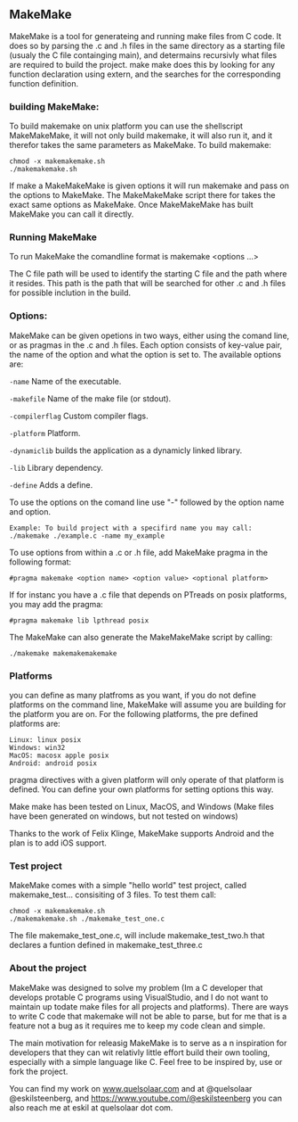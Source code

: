 
## MakeMake

MakeMake is a tool for generateing and running make files from C code. It does so by parsing the .c and .h files in the same directory as a starting file (usualy the C file containging main), and determains recursivly what files are required to build the project. make make does this by looking for any function declaration using extern, and the searches for the corresponding function definition.

### building MakeMake:

To build makemake on unix platform you can use the shellscript MakeMakeMake, it will not only build makemake, it will also run it, and it therefor takes the same parameters as MakeMake. To build makemake:

    chmod -x makemakemake.sh
    ./makemakemake.sh

If make a MakeMakeMake is given options it will run makemake and pass on the options to MakeMake. The MakeMakeMake script there for takes the exact same options as MakeMake. Once MakeMakeMake has built MakeMake you can call it directly.

### Running MakeMake

To run MakeMake the comandline format is
    makemake <c file path> <options ...>

The C file path will be used to identify the starting C file and the path where it resides. This path is the path that will be searched for other .c and .h files for possible inclution in the build.

### Options:

MakeMake can be given opetions in two ways, either using the comand line, or as pragmas in the .c and .h files. Each option consists of key-value pair, the name of the option and what the option is set to. The available options are:

`-name` <name> Name of the executable.

`-makefile` <name> Name of the make file (or stdout).

`-compilerflag` <flag> Custom compiler flags.

`-platform` <name> Platform.

`-dynamiclib` <no option> builds the application as a dynamicly linked library.

`-lib` <name> Library dependency.

`-define` <name> Adds a define.

To use the options on the comand line use "-" followed by the option name and option. 

    Example: To build project with a specifird name you may call:
    ./makemake ./example.c -name my_example

To use options from within a .c or .h file, add MakeMake pragma in the following format:

    #pragma makemake <option name> <option value> <optional platform>

If for instanc you have a .c file that depends on PTreads on posix platforms, you may add the pragma:

    #pragma makemake lib lpthread posix

The MakeMake can also generate the MakeMakeMake script by calling:

    ./makemake makemakemakemake

### Platforms

you can define as many platfroms as you want, if you do not define platforms on the command line, MakeMake will assume you are building for the platform you are on. For the following platforms, the pre defined platforms are:

    Linux: linux posix
    Windows: win32
    MacOS: macosx apple posix
    Android: android posix

pragma directives with a given platform will only operate of that platform is defined. You can define your own platforms for setting options this way. 

Make make has been tested on Linux, MacOS, and Windows (Make files have been generated on windows, but not tested on windows)

Thanks to the work of Felix Klinge, MakeMake supports Android and the plan is to add iOS support.

### Test project

MakeMake comes with a simple "hello world" test project, called makemake_test... consisiting of 3 files. To test them call:

    chmod -x makemakemake.sh
    ./makemakemake.sh ./makemake_test_one.c

The file makemake_test_one.c, will include makemake_test_two.h that declares a funtion defined in makemake_test_three.c

### About the project

MakeMake was designed to solve my problem (Im a C developer that develops protable C programs using VisualStudio, and I do not want to maintain up todate make files for all projects and platforms). There are ways to write C code that makemake will not be able to parse, but for me that is a feature not a bug as it requires me to keep my code clean and simple. 

The main motivation for releasig MakeMake is to serve as a n inspiration for developers that they can wit relativly little effort build their own tooling, especially with a simple language like C. Feel free to be inspired by, use or fork the project.

You can find my work on www.quelsolaar.com and at @quelsolaar @eskilsteenberg, and https://www.youtube.com/@eskilsteenberg you can also reach me at eskil at quelsolaar dot com.

